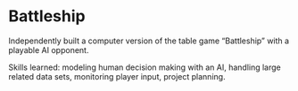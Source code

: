 # Battleship
Independently built a computer version of the table game “Battleship” with a playable AI opponent. 

Skills learned: modeling human decision making with an AI, handling large related data sets, monitoring player input, project planning.
